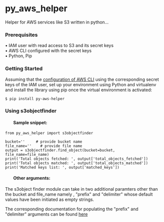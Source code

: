 # py_aws_helper

Helper for AWS services like S3 written in python...

### Prerequisites

 •	IAM user with read access to S3 and its secret keys<br>
 •	AWS CLI configured with the secret keys<br>
 •	Python, Pip<br>


### Getting Started

Assuming that the [configuration of AWS CLI](https://docs.aws.amazon.com/cli/latest/userguide/cli-configure-quickstart.html) using the corresponding secret keys of the IAM user, set up your environment using Python and virtualenv and install the library using pip once the virtual  environment is activated:

`$ pip install py-aws-helper`

### Using s3objectfinder

#### &nbsp;&nbsp;&nbsp;&nbsp;&nbsp;&nbsp;&nbsp;&nbsp;Sample snippet:

	from py_aws_helper import s3objectfinder
    
	bucket=''     # provide bucket name
	file_name=''    # provide file name
	output = s3objectfinder.find_object(bucket=bucket, file_name=file_name)
	print('Total objects fetched: ', output['total_objects_fetched'])
	print('Total objects matched: ', output['total_objects_matched'])
	print('Matched keys list: ', output['matched_keys'])

#### &nbsp;&nbsp;&nbsp;&nbsp;&nbsp;&nbsp;&nbsp;&nbsp;Other arguments:

The s3object finder module can take in two additional paramters other than the bucket and file_name namely , "prefix" and "delimiter" whose default values have been initiated as empty strings.

The corresponding documentation for populating the "prefix" and "delimiter" arguments can be found [here](https://docs.aws.amazon.com/AmazonS3/latest/dev/ListingKeysHierarchy.html)
